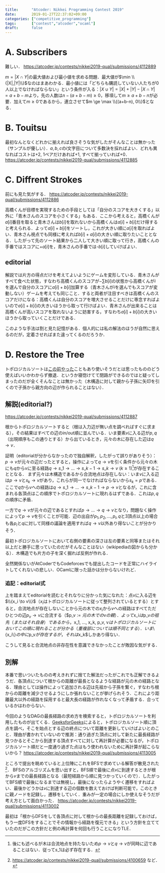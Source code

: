 ```yaml
---
title:      "Atcoder: Nikkei Programming Contest 2019"
date:       2019-01-27T22:37:02+09:00
categories: ["competitive_programming"]
tags:       ["contest","atcoder","ocaml"]
draft:      false
---
```


# A. Subscribers

難しい． https://atcoder.jp/contests/nikkei2019-qual/submissions/4112889

$m=|X \cap Y|$の最大値および最小値を求める問題．最大値が$\min \\{|X|,|Y|\\}$なのはまあわかる．最小値には「どちらも購読していない人たちが$0$人以上でなければならない」という条件が入る：$|X \cup Y|=|X|+|Y|-|X \cap Y|=a+b-m$より，先の人数は$n-(a+b-m) \ge 0$，移項して$m \ge a + b - n$が必要．加えて$m \ge 0$であるから，連立させて$m \ge \max \\{(a+b-n), 0\\}$となる．

# B. Touitsu

最初なんとなくどれかに揃えれば良さそうな気がしたがそんなことは無かった（サンプルが優しい）．$a,b,c$の$i$文字目について多数決を採ればよい．どれも異なればコストは+2, 1ペアだけあれば+1, すべて揃っていれば+0． https://atcoder.jp/contests/nikkei2019-qual/submissions/4112885

# C. Diffrent Strokes

前にも見た気がする． https://atcoder.jp/contests/nikkei2019-qual/submissions/4112886

高橋くんが目標を実現するための手段としては「自分のスコアを大きくする」以外に「青木さんのスコアを小さくする」もある．ここから考えると，高橋くんが$a[i]$番目を取ると青木さんは$b[i]$を取れないから高橋くんは$a[i]+b[i]$だけ得すると考えられる．よって$a[i]+b[i]$をソートし，これが大きい順に$a[i]$を取ればよい．青木さん視点でも同様に考えれば$b[i]+a[i]$の大きい順に取りたいこととなる．したがって先のソート結果から二人して大きい順に取って行き，高橋くんの手番ではスコアに+$a[i]$を，青木さんの手番では-$b[i]$していけばよい．

## editorial

解説では片方の得点だけを考えてよいようにゲームを変形している．青木さんがすべて食べた状態，すなわち高橋くんのスコアが$-\sum b[i]$の状態から高橋くんが$i$を選んで自分のスコアに$a[i]+b[i]$加算する（青木さんが$i$を選んでもスコアが変動しない）ゲームを考えても同じこと．すると両者が注目すべきは高橋くんのスコアだけになる：高橋くんは自分のスコアを増大させることだけに専念すればよいので$a[i]+b[i]$の大きいほうから取って行けばよい．青木さんが出来ることは高橋くんが高いスコアを取れないように妨害する，すなわち$a[i]+b[i]$の大きいほうから取っていくことだけである．

このような手法は割と見た記憶がある．個人的には私の解法のほうが自然に思えるのだが，定着させればまた違ってくるのだろうか．

# D. Restore the Tree

トポロジカルソートは[この前やった](/posts/cf_532)こともあり使いそうだとは思ったもののどう使えばいいかわからず撤退．というか寝惚けてて閉路ができるのではと疑ってしまったのだが全くそんなことは無かった（木構造に対して親から子孫に矢印を引くので子孫から親方向の辺が作られることはない）．

## 解説(editorial?)

https://atcoder.jp/contests/nikkei2019-qual/submissions/4112887

根からトポロジカルソートすると（根は入力辺が無い点を調べればすぐに求まる），その結果はすべての辺のin/out順に並んでいる．いま要素$v$に入る辺が$p,q$（出現順序もこの通りとする）から出ているとき，元々の木に存在した辺は$q \to v$．

証明（editorialが分からなかったので独自解釈，したがって誤りがありそう）：$p \rightarrow v$が元々の辺だったとすると，操作によって$q \rightarrow v$を引く条件から元々の木にも$q$から$v$に至る経路$q \to s\_1 \to ... \to s\_{k-1} \to s\_k \to v\ (k \ge 1)$[^d00]が存在することとなる．
まず元々は木構造であるから合流地点は存在しない：いま$v$に入る辺は$p \to v$と$s_k \to v$があり，これらが同一でなければならないから$s_k=p$である．ここで$q$から$v$への経路は$q \to s\_1 \to ... \to s\_{k-1} \to p \to v$となるが，これに含まれる各頂点はこの順序でトポロジカルソートに現れるはずである．これは$p,q$の順序に矛盾．

一方で$q \rightarrow v$が元々の辺であるとすれば$p \to ... \to q \to v$となり，問題なく操作によって$p \rightarrow v$を引くことが可能．辺の出自が$p_1,p_2,...,p_l,q$と3頂点以上の場合も各$p_i$と$q$に対して同様の議論を適用すれば$q \rightarrow v$以外あり得ないことが分かりそう．

[^d00]: 後にも述べるが木は合流地点を持たないため$p \to v$と$q \to v$が同時に辺であることはない．従って$s\_1$は必ず存在する．

最初トポロジカルソートにおいて右側の要素の深さは左の要素と同等またはそれ以上だと勝手に思っていたのだがそんなことはない（wikipediaの図からも分かる）．木構造でも片方の子を深く掘れば反例が作れる．

全然関係ないがAtCoderでもCodeforcesでも提出したコードを正常にハイライトしてくれないの悲しい．OCamlに限った話かは分からないけれど．

### 追記：editorial式

上を踏まえてeditorialを読むとそれなりに分かった気になれた：点$v$に入る辺を$\\{x_i \to v\\}$（$x_i$はトポロジカルソートに従って整列されているとする）とすると，合流地点が存在しないことから元の木での$x_i$から$v$への経路はすべてただひとつの辺$p_v \to v$に合流する（$p_v := $元の木での$v$の親）．よって$x_i$は$p_v$の祖先（またはそれ自身）であるから，$x_1, ..., x_k, p_v, v$はトポロジカルソートにおいてこの順に現れることが分かる（重複部については順不同とする）．いま$\\{x_i\\}$の中に$p_v$が存在するが，それは$x_k$しかあり得ない．

こうして見ると合流地点の非存在性を意識できなかったことが敗因な気がする．

## 別解

本番で思いついたものの考えきれずに捨てた解法だったがこれでも正解できるようだ．各頂点について根からの距離が最長となるような経路が元の木の経路となる．理由としては操作によって追加される辺は先祖から子孫を繋ぐ，すなわち根からの距離を減少させるようにしか張れないことが挙げられそう．これにより距離最大以外の経路を採用すると最大長の経路が作れなくなって矛盾する．合っているかはわからない．

今回のようなDAGの最長経路の求め方を検索すると，トポロジカルソートを利用したものが出てくる．[GeeksforGeeks](https://www.geeksforgeeks.org/find-longest-path-directed-acyclic-graph/)によると，トポロジカルソート順に頂点を調べ，そこを始点とする辺の終点について距離を更新していけばよいとのこと．理由が書かれていないので推測：通り過ぎた頂点に対して新たに最長経路が見つかるとそこから到達する頂点すべてに対して再計算が必要になるが，トポロジカルソート順だと一度通り過ぎた点はもう使われないために再計算が起こらないから？ https://atcoder.jp/contests/nikkei2019-qual/submissions/4113005

ところで提出を眺めていると上位陣にこれをBFSで求めている解答が散見された[^d11]．
BFSのアルゴリズムを思い出すと，BFS順で最後に点$v$に到達するときが根から$v$までの最長経路となる（最短経路から順に見つかっていくので）．したがってBFS順で最後になるまでは無視し，最後になったらようやく遷移をすればよい．最後かどうかは$v$に到達する辺の個数を数えておけば判断可能で，このときに親ノードを記録し，遷移をしていく．重みが一定の場合にしか使えなそうだが考え方として面白かった． https://atcoder.jp/contests/nikkei2019-qual/submissions/4113002

[^d11]: https://atcoder.jp/contests/nikkei2019-qual/submissions/4100659 など．

最初は「根からDFSをして各頂点に対して根からの最長距離を記録しておけば，もう一度DFSをすることでその情報から経路を復元できる」という方針を立てていたのだがこの方針だと例の再計算を何回も行うことになりTLE．



